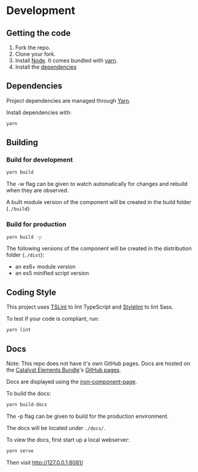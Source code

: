# Development

## Getting the code

1.  Fork the repo.
2.  Clone your fork.
3.  Install [Node](https://nodejs.org/en/download/). It comes bundled with [yarn](https://yarnpkg.com/).
4.  Install the [dependencies](#dependencies)

## Dependencies

Project dependencies are managed through [Yarn](https://yarnpkg.com/lang/en/docs/install).

Install dependencies with:

```sh
yarn
```

## Building

### Build for development

```sh
yarn build
```

The -w flag can be given to watch automatically for changes and rebuild when they are observed.

A built module version of the component will be created in the build folder (`./build`):

### Build for production

```sh
yarn build -p
```

The following versions of the component will be created in the distribution folder (`./dist`):

* an es6+ module version
* an es5 minified script version

## Coding Style

This project uses [TSLint](https://palantir.github.io/tslint/) to lint TypeScript and [Stylelint](https://stylelint.io/) to lint Sass.

To test if your code is compliant, run:

```sh
yarn lint
```

## Docs

Note: This repo does not have it's own GitHub pages. Docs are hosted on the [Catalyst Elements Bundle](https://github.com/catalyst/CatalystElements)'s [GitHub pages](https://catalyst.github.io/CatalystElements).

Docs are displayed using the [iron-component-page](https://www.webcomponents.org/element/@polymer/iron-component-page).

To build the docs:

```sh
yarn build-docs
```

The -p flag can be given to build for the production environment.

The docs will be located under `./docs/`.

To view the docs, first start up a local webserver:

```sh
yarn serve
```

Then visit http://127.0.0.1:8081/
